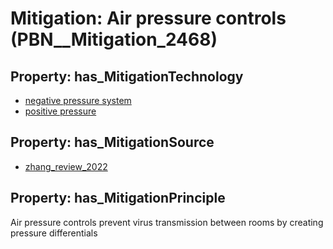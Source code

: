 # Mitigation: __Air pressure controls__ (PBN__Mitigation_2468)

## Property: has_MitigationTechnology

* [negative pressure system](../Technology/PBN__Technology_4511)
* [positive pressure](../Technology/PBN__Technology_4512)

## Property: has_MitigationSource

* [zhang_review_2022](../Article/PBN__Article_171)

## Property: has_MitigationPrinciple

Air pressure controls prevent virus transmission between rooms by creating pressure differentials

